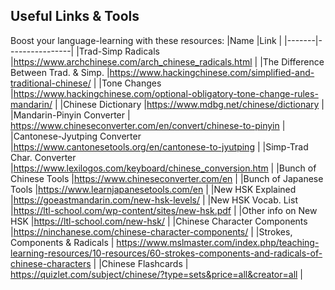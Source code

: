 ## Useful Links & Tools
Boost your language-learning with these resources:
|Name         |Link      |
|-------|----------------|
|Trad-Simp Radicals        |https://www.archchinese.com/arch_chinese_radicals.html                |
|The Difference Between Trad. & Simp.         |https://www.hackingchinese.com/simplified-and-traditional-chinese/    |
|Tone Changes              |https://www.hackingchinese.com/optional-obligatory-tone-change-rules-mandarin/           |
|Chinese Dictionary        |https://www.mdbg.net/chinese/dictionary            |
|Mandarin-Pinyin Converter | https://www.chineseconverter.com/en/convert/chinese-to-pinyin |
|Cantonese-Jyutping Converter                 |https://www.cantonesetools.org/en/cantonese-to-jyutping               |
|Simp-Trad Char. Converter                    |https://www.lexilogos.com/keyboard/chinese_conversion.htm             |
|Bunch of Chinese Tools    |https://www.chineseconverter.com/en             |
|Bunch of Japanese Tools   |https://www.learnjapanesetools.com/en           |
|New HSK Explained         |https://goeastmandarin.com/new-hsk-levels/         |
|New HSK Vocab. List       |https://ltl-school.com/wp-content/sites/new-hsk.pdf      |
|Other info on New HSK     |https://ltl-school.com/new-hsk/     |
|Chinese Character Components                 |https://ninchanese.com/chinese-character-components/  |
|Strokes, Components & Radicals | https://www.mslmaster.com/index.php/teaching-learning-resources/10-resources/60-strokes-components-and-radicals-of-chinese-characters |
|Chinese Flashcards | https://quizlet.com/subject/chinese/?type=sets&price=all&creator=all |